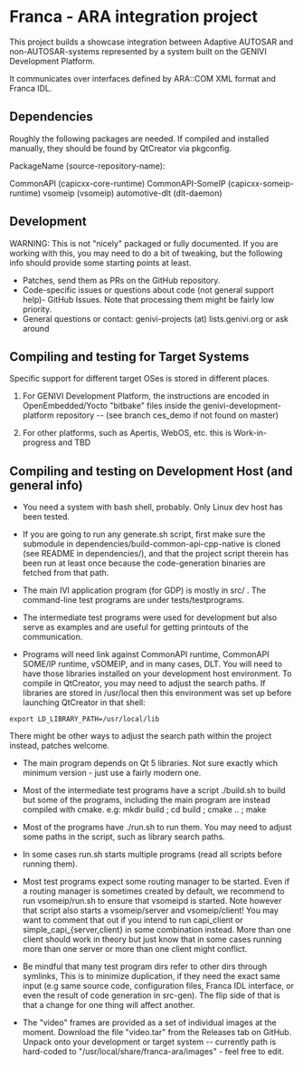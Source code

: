 
Franca - ARA integration project
================================

This project builds a showcase integration between Adaptive AUTOSAR and
non-AUTOSAR-systems represented by a system built on the GENIVI Development
Platform.  

It communicates over interfaces defined by ARA::COM XML format and 
Franca IDL.

Dependencies
-------------

Roughly the following packages are needed.  If compiled and installed
manually, they should be found by QtCreator via pkgconfig.

PackageName (source-repository-name):

CommonAPI (capicxx-core-runtime)
CommonAPI-SomeIP (capicxx-someip-runtime)
vsomeip (vsomeip)
automotive-dlt (dlt-daemon)

Development
-----------

WARNING: This is not "nicely" packaged or fully documented.  If you are
working with this, you may need to do a bit of tweaking, but the following
info should provide some starting points at least.

* Patches, send them as PRs on the GitHub repository.
* Code-specific issues or questions about code (not general support help)-
GitHub Issues.  Note that processing them might be fairly low priority.
* General questions or contact: genivi-projects (at) lists.genivi.org or ask
around

Compiling and testing for Target Systems
----------------------------------------

Specific support for different target OSes is stored in different places.

1. For GENIVI Development Platform, the instructions are encoded in
OpenEmbedded/Yocto "bitbake" files inside the genivi-development-platform 
repository -- (see branch ces_demo if not found on master)

2. For other platforms, such as Apertis, WebOS, etc. this is Work-in-progress
   and TBD

Compiling and testing on Development Host (and general info)
------------------------------------------------------------

* You need a system with bash shell, probably.   Only Linux dev host has been
tested.

* If you are going to run any generate.sh script, first make sure the
submodule in dependencies/build-common-api-cpp-native is cloned (see README in
dependencies/), and that the project script therein has been run at least once
because the code-generation binaries are fetched from that path.

* The main IVI application program (for GDP) is mostly in src/ .  The
command-line test programs are under tests/testprograms.

* The intermediate test programs were used for development but also serve as
examples and are useful for getting printouts of the communication.

* Programs will need link against CommonAPI runtime, CommonAPI SOME/IP
runtime, vSOMEIP, and in many cases, DLT.  You will need to have those
libraries installed on your development host environment.
To compile in QtCreator, you may need to adjust the search paths.
If libraries are stored in /usr/local then this environment was set
up before launching QtCreator in that shell: 

```
export LD_LIBRARY_PATH=/usr/local/lib
```

There might be other ways to adjust the search path within the project
instead, patches welcome.

* The main program depends on Qt 5 libraries.  Not sure exactly which minimum
version - just use a fairly modern one.

* Most of the intermediate test programs have a script ./build.sh to build
but some of the programs, including the main program are instead compiled with
cmake.   e.g:  mkdir build ; cd build ; cmake .. ; make

* Most of the programs have ./run.sh to run them.  You may need to adjust
some paths in the script, such as library search paths.

* In some cases run.sh starts multiple programs (read all scripts before
running them).

* Most test programs expect some routing manager to be started.  Even if a
routing manager is sometimes created by default, we recommend to run
vsomeip/run.sh to ensure that vsomeipd is started.  Note however that script
also starts a vsomeip/server and vsomeip/client!  You may want to comment that
out if you intend to run capi_client or simple\_capi\_{server,client} in some
combination instead.  More than one client should work in theory but just
know that in some cases running more than one server or more than one client
might conflict.

* Be mindful that many test program dirs refer to other dirs through symlinks,
This is to minimize duplication, if they need the exact same input (e.g same
source code, configuration files, Franca IDL interface, or even the
result of code generation in src-gen). The flip side of that is that a change
for one thing will affect another.

* The "video" frames are provided as a set of individual images at the moment.
Download the file "video.tar" from the Releases tab on GitHub.  Unpack onto
your development or target system -- currently path is hard-coded to
"/usr/local/share/franca-ara/images" - feel free to edit.
